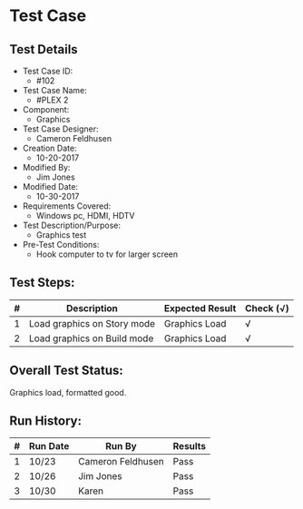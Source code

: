 # Test Case 

## Test Details

* Test Case ID:
  * #102
* Test Case Name:
  * #PLEX 2
* Component: 
  * Graphics
* Test Case Designer:
  * Cameron Feldhusen
* Creation Date:
  * 10-20-2017
* Modified By:
  * Jim Jones
* Modified Date:
  * 10-30-2017
* Requirements Covered:
  * Windows pc, HDMI, HDTV
* Test Description/Purpose:
  * Graphics test
* Pre-Test Conditions:
  * Hook computer to tv for larger screen
## Test Steps: 
| # | Description | Expected Result | Check (√) |
| --- | --- | --- | --- |
| 1 |Load graphics on Story mode|Graphics Load| √ |			
| 2 |Load graphics on Build mode|Graphics Load| √ |					
## Overall Test Status:

Graphics load, formatted good.

## Run History:
| # |	Run Date |	Run By |	Results |
| --- | --- | --- | --- |
| 1 |10/23|Cameron Feldhusen|Pass|			
| 2 |10/26|Jim Jones|Pass|			
| 3 |10/30|Karen|Pass|

